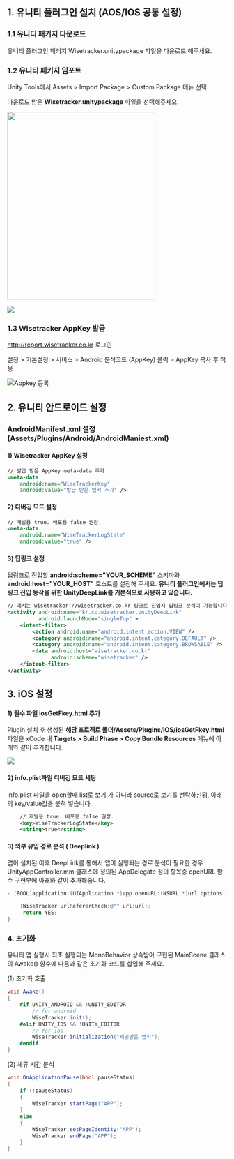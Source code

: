 ## 1. 유니티 플러그인 설치 (AOS/IOS 공통 설정)

### 1.1 유니티 패키지 다운로드
유니티 플러그인 패키지 Wisetracker.unitypackage 파일을 다운로드 해주세요.

### 1.2 유니티 패키지 임포트
Unity Tools에서 Assets > Import Package > Custom Package 메뉴 선택.

다운로드 받은 **Wisetracker.unitypackage** 파일을 선택해주세요.

<img src="http://www.wisetracker.co.kr/wp-content/uploads/2019/08/unity_menu.png" width="340" height="430"/>

![](http://www.wisetracker.co.kr/wp-content/uploads/2019/08/unity_file.png)

### 1.3 Wisetracker AppKey 발급

http://report.wisetracker.co.kr 로그인

설정 > 기본설정 > 서비스 > Android 분석코드 (AppKey) 클릭 > AppKey 복사 후 적용

![Appkey 등록](https://dzf8vqv24eqhg.cloudfront.net/userfiles/6274/8379/ckfinder/images/016.png?dc=201702100857-66 "Appkey 등록")

## 2. 유니티 안드로이드 설정

### AndroidManifest.xml 설정 (Assets/Plugins/Android/AndroidManiest.xml)

#### 1) Wisetracker AppKey 설정

```xml
// 발급 받은 AppKey meta-data 추가
<meta-data
	android:name="WiseTrackerKey"
	android:value="발급 받은 앱키 추가" />
```

#### 2) 디버깅 모드 설정

```xml
// 개발용 true. 배포용 false 권장.
<meta-data
	android:name="WiseTrackerLogState"
	android:value="true" /> 
```

#### 3) 딥링크 설정

딥링크로 진입할 **android:scheme="YOUR_SCHEME"** 스키마와 **android:host="YOUR_HOST"** 호스트를 설정해 주세요. 
**유니티 플러그인에서는 딥링크 진입 동작을 위한 UnityDeepLink를 기본적으로 사용하고 있습니다.**
              
```xml
// 예시는 wisetracker://wisetracker.co.kr 링크로 진입시 딥링크 분석이 가능합니다.
<activity android:name="kr.co.wisetracker.UnityDeepLink" 
          android:launchMode="singleTop" >
    <intent-filter>
        <action android:name="android.intent.action.VIEW" />
        <category android:name="android.intent.category.DEFAULT" />
        <category android:name="android.intent.category.BROWSABLE" />
        <data android:host="wisetracker.co.kr"
              android:scheme="wisetracker" />
    </intent-filter>
</activity>
```

 
## 3. iOS 설정

#### 1) 필수 파일 iosGetFkey.html 추가
Plugin 설치 후 생성된 **해당 프로젝트 폴더/Assets/Plugins/iOS/iosGetFkey.html**  파일을 xCode 내
**Targets > Build Phase > Copy Bundle Resources** 메뉴에 아래와 같이 추가합니다.

![](http://www.wisetracker.co.kr/wp-content/uploads/2020/01/unity_iosGetFkey.png)

#### 2) info.plist파일 디버깅 모드 세팅
info.plist 파일을 open할때 list로 보기 가 아니라 source로 보기를 선탁하신뒤, 아래의 key/value값을 붙혀 넣습니다.

```xml
	// 개발용 true. 배포용 false 권장.
    <key>WiseTrackerLogState</key>
    <string>true</string>
```

#### 3) 외부 유입 경로 분석 ( Deeplink )
앱이 설치된 이후 DeepLink를 통해서 앱이 실행되는 경로 분석이 필요한 경우 
UnityAppController.mm 클래스에 정의된 AppDelegate 정의 항목중 openURL 함수 구현부에 아래와 같이 추가해줍니다.

```Objective-C
- (BOOL)application:(UIApplication *)app openURL:(NSURL *)url options:(NSDictionary<UIApplicationOpenURLOptionsKey,id> *)options {

    [WiseTracker urlRefererCheck:@"" url:url];
     return YES;
}
```

### 4. 초기화
유니티 앱 실행시 최초 실행되는 MonoBehavior 상속받아 구현된 MainScene 클래스의 Awake() 함수에 다음과 같은 초기화 코드를 삽입해 주세요.

(1) 초기화 호출

```c#
void Awake() 
{
    #if UNITY_ANDROID && !UNITY_EDITOR
        // for android
        WiseTracker.init();
    #elif UNITY_IOS && !UNITY_EDITOR 
        // for ios
        WiseTracker.initialization("제공받은 앱키");
    #endif
}
```

(2) 체류 시간 분석
```c#
void OnApplicationPause(bool pauseStatus)
{
    if (!pauseStatus)
    {
        WiseTracker.startPage("APP");
    }
    else
    {
    	WiseTracker.setPageIdentity("APP");
        WiseTracker.endPage("APP");
    }
}
```
